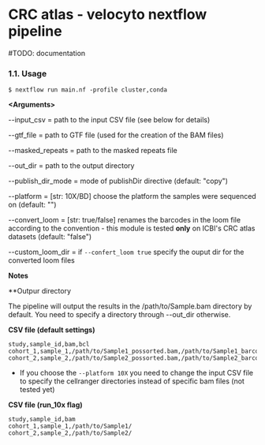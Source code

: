 # CRC atlas - velocyto nextflow pipeline

#TODO: documentation
### 1.1. Usage
```
$ nextflow run main.nf -profile cluster,conda
```

**\<Arguments\>**

--input_csv           = path to the input CSV file (see below for details)

--gtf_file            = path to GTF file (used for the creation of the BAM files)

--masked_repeats      = path to the masked repeats file

--out_dir             = path to the output directory

--publish_dir_mode    = mode of publishDir directive (default: "copy")

--platform            = [str: 10X/BD] choose the platform the samples were sequenced on (default: "")

--convert_loom        = [str: true/false] renames the barcodes in the loom file according to the <cohort-sampleID-barcode> convention - this module is tested **only** on ICBI's CRC atlas datasets (default: "false")

--custom_loom_dir     = if `--confert_loom true` specify the ouput dir for the converted loom files


**Notes**

**Outpur directory

The pipeline will output the results in the /path/to/Sample.bam directory by default. You need to specify a directory through --out_dir otherwise.

**CSV file (default settings)**
```
study,sample_id,bam,bcl
cohort_1,sample_1,/path/to/Sample1_possorted.bam,/path/to/Sample1_barcodes.tsv
cohort_2,sample_2,/path/to/Sample2_possorted.bam,/path/to/Sample2_barcodes.tsv

```

* If you choose the `--platform 10X` you need to change the input CSV file to specify the cellranger directories instead of specific bam files (not tested yet)

**CSV file (run_10x flag)**
```
study,sample_id,bam
cohort_1,sample_1,/path/to/Sample1/
cohort_2,sample_2,/path/to/Sample2/

```
